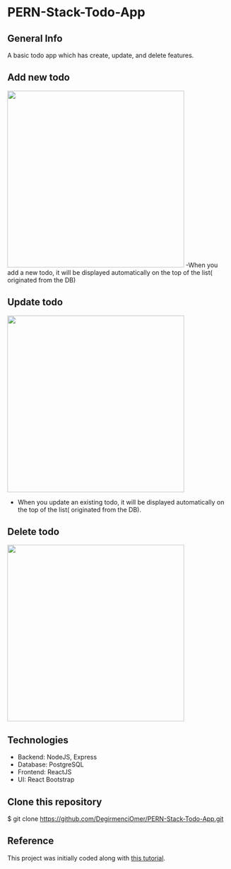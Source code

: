 # PERN-Stack-Todo-App


## General Info
A basic todo app which has create, update, and delete features.


## Add new todo

<img src="./client/public/assets/add.png" width="400" />
-When you add a new todo, it will be displayed automatically on the top of the list( originated from the DB)



## Update todo

<img src="./client/public/assets/New-Contact.png" width="400" />

- When you update an existing todo, it will be displayed automatically on the top of the list( originated from the DB).

## Delete todo
<img src="./client/public/assets/Group-messaging.png" width="400" />



## Technologies 
- Backend: NodeJS, Express
- Database: PostgreSQL
- Frontend: ReactJS
- UI: React Bootstrap

 
 ## Clone this repository

\$ git clone https://github.com/DegirmenciOmer/PERN-Stack-Todo-App.git

 ## Reference
 This project was initially coded along with [this tutorial](https://www.youtube.com/watch?v=ldYcgPKEZC8).



